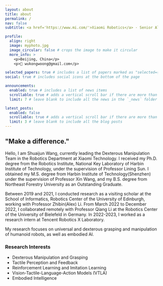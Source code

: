 ```yaml
---
layout: about
title: about
permalink: /
nav: false
subtitle: <a href='https://www.mi.com/'>Xiaomi Robotics</a> · Senior Algorithm Engineer · Dexterous Manipulation Team Lead

profile:
  align: right
  image: myphoto.jpg
  image_circular: false # crops the image to make it circular
  more_info: >
    <p>Beijing, China</p>
    <p>📧 wukongwoong@gmail.com</p>

selected_papers: true # includes a list of papers marked as "selected={true}"
social: true # includes social icons at the bottom of the page

announcements:
  enabled: true # includes a list of news items
  scrollable: true # adds a vertical scroll bar if there are more than 3 news items
  limit: 7 # leave blank to include all the news in the `_news` folder

latest_posts:
  enabled: false
  scrollable: true # adds a vertical scroll bar if there are more than 3 new posts items
  limit: 3 # leave blank to include all the blog posts
---
```


## "Make a difference."

Hello, I am Shuaijun Wang, currently leading the Dexterous Manipulation Team in the Robotics Department at Xiaomi Technology. I received my Ph.D. degree from the Robotics Institute, National Key Laboratory of Harbin Institute of Technology, under the supervision of Professor Lining Sun. I obtained my M.S. degree from Harbin Institute of Technology(Shenzhen) under the supervision of Professor Xin Wang, and my B.S. degree from Northeast Forestry University as an Outstanding Graduate.

Between 2019 and 2021, I conducted research as a visiting scholar at the School of Informatics, Robotics Center of the University of Edinburgh, working with Professor Zhibin(Alex) Li. From March 2022 to December 2022, I collaborated remotely with Professor Qiang Li at the Robotics Center of the University of Bielefeld in Germany. In 2022-2023, I worked as a research intern at Tencent Robotics X Laboratory.

My research focuses on universal and dexterous grasping and manipulation of humanoid robots, as well as embodied AI. 

### Research Interests
- Dexterous Manipulation and Grasping
- Tactile Perception and Feedback
- Reinforcement Learning and Imitation Learning
- Vision-Tactile-Language-Action Models (VTLA)
- Embodied Intelligence
